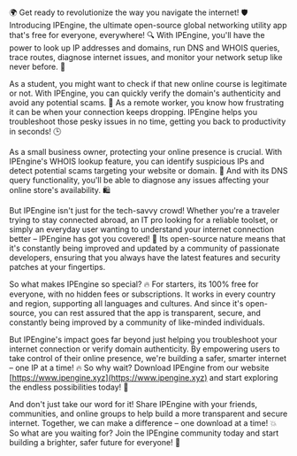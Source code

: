 🌍 Get ready to revolutionize the way you navigate the internet! 🛡️ Introducing IPEngine, the ultimate open-source global networking utility app that's free for everyone, everywhere! 🔍 With IPEngine, you'll have the power to look up IP addresses and domains, run DNS and WHOIS queries, trace routes, diagnose internet issues, and monitor your network setup like never before. 📡

As a student, you might want to check if that new online course is legitimate or not. With IPEngine, you can quickly verify the domain's authenticity and avoid any potential scams. 💸 As a remote worker, you know how frustrating it can be when your connection keeps dropping. IPEngine helps you troubleshoot those pesky issues in no time, getting you back to productivity in seconds! 🕒

As a small business owner, protecting your online presence is crucial. With IPEngine's WHOIS lookup feature, you can identify suspicious IPs and detect potential scams targeting your website or domain. 💪 And with its DNS query functionality, you'll be able to diagnose any issues affecting your online store's availability. 🛍️

But IPEngine isn't just for the tech-savvy crowd! Whether you're a traveler trying to stay connected abroad, an IT pro looking for a reliable toolset, or simply an everyday user wanting to understand your internet connection better – IPEngine has got you covered! 🌟 Its open-source nature means that it's constantly being improved and updated by a community of passionate developers, ensuring that you always have the latest features and security patches at your fingertips.

So what makes IPEngine so special? 🔥 For starters, its 100% free for everyone, with no hidden fees or subscriptions. It works in every country and region, supporting all languages and cultures. And since it's open-source, you can rest assured that the app is transparent, secure, and constantly being improved by a community of like-minded individuals.

But IPEngine's impact goes far beyond just helping you troubleshoot your internet connection or verify domain authenticity. By empowering users to take control of their online presence, we're building a safer, smarter internet – one IP at a time! 🔥 So why wait? Download IPEngine from our website [https://www.ipengine.xyz](https://www.ipengine.xyz) and start exploring the endless possibilities today! 🚀

And don't just take our word for it! Share IPEngine with your friends, communities, and online groups to help build a more transparent and secure internet. Together, we can make a difference – one download at a time! 💥 So what are you waiting for? Join the IPEngine community today and start building a brighter, safer future for everyone! 🌟